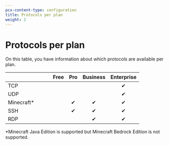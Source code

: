 ```yaml
---
pcx-content-type: configuration
title: Protocols per plan
weight: 2
---
```


# Protocols per plan

On this table, you have information about which protocols are available per plan.

|                                 | Free | Pro  | Business | Enterprise |
| :---------- | :----: | :----: | :----: | :----: |
| TCP        | | | | ✔ |
| UDP        | | | | ✔ |
| Minecraft\*  | | ✔ | ✔ | ✔ |
| SSH        | | ✔ | ✔ | ✔ |
| RDP        | | | ✔ | ✔ | ✔ |

\*Minecraft Java Edition is supported but Minecraft Bedrock Edition is not supported.

